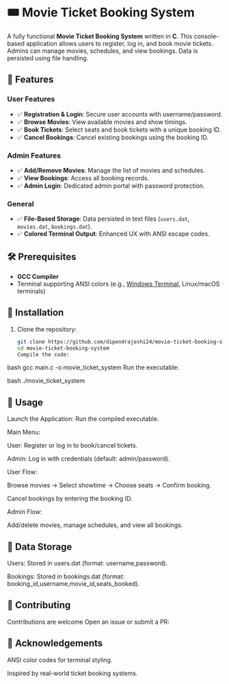 # 🎟️ Movie Ticket Booking System

A fully functional **Movie Ticket Booking System** written in **C**. This console-based application allows users to register, log in, and book movie tickets. Admins can manage movies, schedules, and view bookings. Data is persisted using file handling.


## 📌 Features

### User Features
- ✅ **Registration & Login**: Secure user accounts with username/password.
- ✅ **Browse Movies**: View available movies and show timings.
- ✅ **Book Tickets**: Select seats and book tickets with a unique booking ID.
- ✅ **Cancel Bookings**: Cancel existing bookings using the booking ID.

### Admin Features
- ✅ **Add/Remove Movies**: Manage the list of movies and schedules.
- ✅ **View Bookings**: Access all booking records.
- ✅ **Admin Login**: Dedicated admin portal with password protection.

### General
- ✅ **File-Based Storage**: Data persisted in text files (`users.dat`, `movies.dat`, `bookings.dat`).
- ✅ **Colored Terminal Output**: Enhanced UX with ANSI escape codes.

## 🛠️ Prerequisites
- **GCC Compiler**
- Terminal supporting ANSI colors (e.g., [Windows Terminal](https://aka.ms/terminal), Linux/macOS terminals)

## 🚀 Installation
1. Clone the repository:
   ```bash
   git clone https://github.com/dipendrajoshi24/movie-ticket-booking-system.git
   cd movie-ticket-booking-system
   Compile the code:

bash
gcc main.c -o movie_ticket_system
Run the executable:

bash
./movie_ticket_system
## 🎥 Usage
Launch the Application: Run the compiled executable.

Main Menu:

User: Register or log in to book/cancel tickets.

Admin: Log in with credentials (default: admin/password).

User Flow:

Browse movies → Select showtime → Choose seats → Confirm booking.

Cancel bookings by entering the booking ID.

Admin Flow:

Add/delete movies, manage schedules, and view all bookings.

## 💾 Data Storage
Users: Stored in users.dat (format: username,password).

Bookings: Stored in bookings.dat (format: booking_id,username,movie_id,seats_booked).

## 🤝 Contributing
Contributions are welcome Open an issue or submit a PR:

## 🙏 Acknowledgements
ANSI color codes for terminal styling.

Inspired by real-world ticket booking systems.
